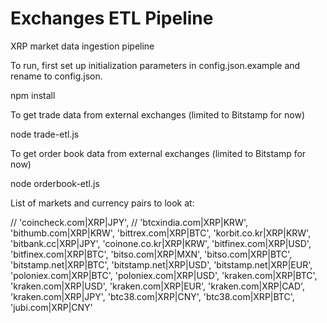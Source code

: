 # Exchanges ETL Pipeline 
XRP market data ingestion pipeline

To run, first set up initialization parameters in config.json.example and rename to config.json.

npm install

To get trade data from external exchanges (limited to Bitstamp for now)

node trade-etl.js

To get order book data from external exchanges (limited to Bitstamp for now)

node orderbook-etl.js

List of markets and currency pairs to look at:

  // 'coincheck.com|XRP|JPY',
  // 'btcxindia.com|XRP|KRW',
  'bithumb.com|XRP|KRW',
  'bittrex.com|XRP|BTC',
  'korbit.co.kr|XRP|KRW',
  'bitbank.cc|XRP|JPY',
  'coinone.co.kr|XRP|KRW',
  'bitfinex.com|XRP|USD',
  'bitfinex.com|XRP|BTC',
  'bitso.com|XRP|MXN',
  'bitso.com|XRP|BTC',
  'bitstamp.net|XRP|BTC',
  'bitstamp.net|XRP|USD',
  'bitstamp.net|XRP|EUR',
  'poloniex.com|XRP|BTC',
  'poloniex.com|XRP|USD',
  'kraken.com|XRP|BTC',
  'kraken.com|XRP|USD',
  'kraken.com|XRP|EUR',
  'kraken.com|XRP|CAD',
  'kraken.com|XRP|JPY',
  'btc38.com|XRP|CNY',
  'btc38.com|XRP|BTC',
  'jubi.com|XRP|CNY'

